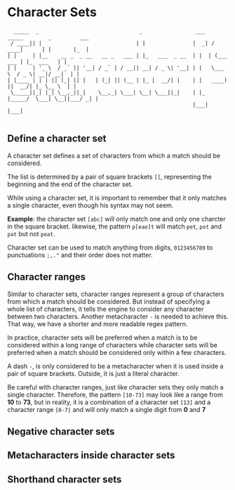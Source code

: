 # Character Sets
```
  _____  _                                _                 ___   _____        _         ___ 
 / ____|| |                              | |               |  _| / ____|      | |       |_  |
| |     | |__    __ _  _ __   __ _   ___ | |_   ___  _ __  | |  | (___    ___ | |_  ___   | |
| |     | '_ \  / _` || '__| / _` | / __|| __| / _ \| '__| | |   \___ \  / _ \| __|/ __|  | |
| |____ | | | || (_| || |   | (_| || (__ | |_ |  __/| |    | |   ____) ||  __/| |_ \__ \  | |
 \_____||_| |_| \__,_||_|    \__,_| \___| \__| \___||_|    | |_ |_____/  \___| \__||___/ _| |
                                                           |___|                        |___|
                                                                                             

```
## Define a character set

A character set defines a set of characters from which a match should be considered.

The list is determined by a pair of square brackets `[]`, representing the beginning and the end of the character set.

While using a character set, it is important to remember that it only matches a single character, even though his syntax may not seem.

**Example**: the character set `[abc]` will only match one and only one charcter in the square bracket. likewise, the pattern `p[eao]t` will match `pet`, `pot` and `pat` but
not `peat`.

Character set can be used to match anything from digits, `0123456789` to punctuations `;,."` and their order does not matter.

## Character ranges

Similar to character sets, character ranges represent a group of characters from which a match should be considered. But instead of specifying a whole list of characters, it tells the engine to consider any character between two characters. Another metacharacter `-` is needed to achieve this.
That way, we have a shorter and more readable regex pattern.

In practice, character sets will be preferred when a match is to be considered within a long range of characters while character sets will be preferred when a match should be considered only within a few characters.

A dash `-`, is only considered to be a metacharacter when it is used inside a pair of square brackets. Outside, it is just a literal character.

Be careful with character ranges, just like character sets they only match a single character. Therefore, the pattern `[10-73]` may look like a range from **10** to **73**, but in reality, it is a combination of a character set `[13]` and a character range `[0-7]` and will only match a single digit from **0** and **7**

## Negative character sets

## Metacharacters inside character sets

## Shorthand character sets